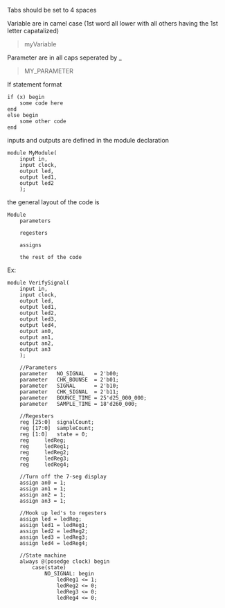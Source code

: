 Tabs should be set to 4 spaces

Variable are in camel case (1st word all lower with all others having the 1st letter capatalized)
>myVariable

Parameter are in all caps seperated by \_
>MY_PARAMETER

If statement format
```
if (x) begin
    some code here
end
else begin
    some other code
end
```
inputs and outputs are defined in the module declaration 
```
module MyModule(
    input in,
    input clock,
    output led, 
    output led1, 
    output led2
    );
```
the general layout of the code is
```
Module
    parameters
    
    regesters

    assigns

    the rest of the code
```
Ex:
```
module VerifySignal(
    input in,
    input clock,
    output led, 
    output led1, 
    output led2, 
    output led3, 
    output led4, 
    output an0, 
    output an1, 
    output an2, 
    output an3 
    );
	
    //Parameters
    parameter	NO_SIGNAL   = 2'b00;
    parameter	CHK_BOUNSE  = 2'b01;
    parameter	SIGNAL      = 2'b10;
    parameter	CHK_SIGNAL  = 2'b11;
    parameter	BOUNCE_TIME = 25'd25_000_000;
    parameter	SAMPLE_TIME = 18'd260_000;
	
    //Regesters
    reg [25:0]	signalCount;
    reg [17:0]  sampleCount;
    reg [1:0]	state = 0;
    reg		ledReg;
    reg		ledReg1;
    reg		ledReg2;
    reg		ledReg3;
    reg		ledReg4;
	
    //Turn off the 7-seg display
    assign an0 = 1;
    assign an1 = 1;
    assign an2 = 1;
    assign an3 = 1;

    //Hook up led's to regesters
    assign led = ledReg;
    assign led1 = ledReg1;
    assign led2 = ledReg2;
    assign led3 = ledReg3;
    assign led4 = ledReg4;
	
    //State machine
    always @(posedge clock) begin
        case(state)
            NO_SIGNAL: begin
                ledReg1 <= 1;
                ledReg2 <= 0;
                ledReg3 <= 0;
                ledReg4 <= 0;
```
